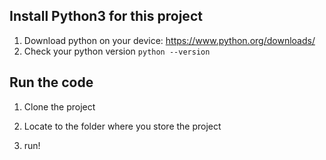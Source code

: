 ## Install Python3 for this project
1. Download python on your device: https://www.python.org/downloads/
2. Check your python version
```python --version```

## Run the code
1. Clone the project

2. Locate to the folder where you store the project

3. run!
